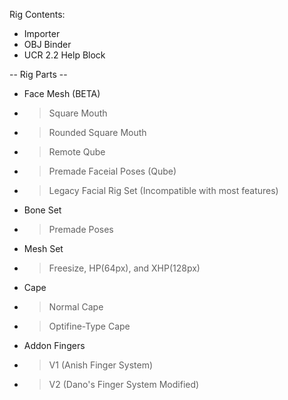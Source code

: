 Rig Contents:

- Importer
- OBJ Binder
- UCR 2.2 Help Block

-- Rig Parts --
- Face Mesh (BETA)
- > Square Mouth
- > Rounded Square Mouth
- > Remote Qube
- > Premade Faceial Poses (Qube)
- > Legacy Facial Rig Set (Incompatible with most features)
- Bone Set
- > Premade Poses
- Mesh Set
- > Freesize, HP(64px), and XHP(128px)
- Cape
- > Normal Cape
- > Optifine-Type Cape
- Addon Fingers
- > V1 (Anish Finger System)
- > V2 (Dano's Finger System Modified)

